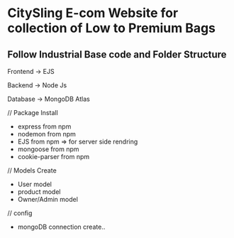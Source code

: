 <h1> CitySling E-com Website for collection of Low to Premium Bags</h1>

<h2> Follow Industrial Base code and Folder Structure </h2>
<div>
<p> Frontend -> EJS</p>
<p>Backend -> Node Js</p>
<p>Database -> MongoDB Atlas</p>
 </div>

// Package Install

- express from npm
- nodemon from npm
- EJS from npm => for server side rendring
- mongoose from npm
- cookie-parser from npm

// Models Create

- User model
- product model
- Owner/Admin model

// config

- mongoDB connection create..
